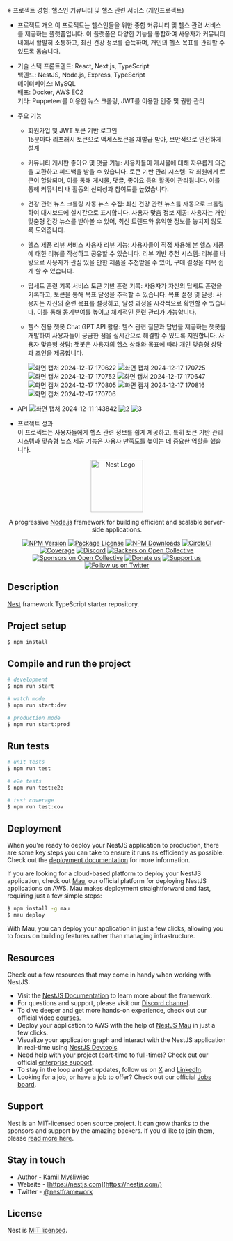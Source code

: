 ※ 프로젝트 경험: 헬스인 커뮤니티 및 헬스 관련 서비스 (개인프로젝트)
- 프로젝트 개요
  이 프로젝트는 헬스인들을 위한 종합 커뮤니티 및 헬스 관련 서비스를 제공하는 플랫폼입니다. 이 플랫폼은 다양한 기능을 통합하여 사용자가 커뮤니티 내에서 활발히 소통하고, 최신 건강 정보를 습득하며, 개인의 헬스 목표를
  관리할 수 있도록 돕습니다.<br>
- 기술 스택
  프론트엔드: React, Next.js, TypeScript<br>
  백엔드: NestJS, Node.js, Express, TypeScript<br>
  데이터베이스: MySQL<br>
  배포: Docker, AWS EC2<br>
  기타: Puppeteer를 이용한 뉴스 크롤링, JWT를 이용한 인증 및 권한 관리<br>
  
- 주요 기능
  - 회원가입 및 JWT 토큰 기반 로그인<br>
    15분마다 리프래시 토큰으로 액세스토큰을 재발급 받아, 보안적으로 안전하게 설계

  - 커뮤니티 게시판
    좋아요 및 댓글 기능: 사용자들이 게시물에 대해 자유롭게 의견을 교환하고 피드백을 받을 수 있습니다.
    토큰 기반 관리 시스템: 각 회원에게 토큰이 할당되며, 이를 통해 게시물, 댓글, 좋아요 등의 활동이 관리됩니다. 이를 통해 커뮤니티 내 활동의 신뢰성과 참여도를 높였습니다.<br>
   

  - 건강 관련 뉴스 크롤링
    자동 뉴스 수집: 최신 건강 관련 뉴스를 자동으로 크롤링하여 대시보드에 실시간으로 표시합니다.
    사용자 맞춤 정보 제공: 사용자는 개인 맞춤형 건강 뉴스를 받아볼 수 있어, 최신 트렌드와 유익한 정보를 놓치지 않도록 도와줍니다.<br>
    

  - 헬스 제품 리뷰 서비스
    사용자 리뷰 기능: 사용자들이 직접 사용해 본 헬스 제품에 대한 리뷰를 작성하고 공유할 수 있습니다.
    리뷰 기반 추천 시스템: 리뷰를 바탕으로 사용자가 관심 있을 만한 제품을 추천받을 수 있어, 구매 결정을 더욱 쉽게 할 수 있습니다.<br>


  - 탑세트 훈련 기록 서비스
    토큰 기반 훈련 기록: 사용자가 자신의 탑세트 훈련을 기록하고, 토큰을 통해 목표 달성을 추적할 수 있습니다.
    목표 설정 및 달성: 사용자는 자신의 훈련 목표를 설정하고, 달성 과정을 시각적으로 확인할 수 있습니다. 이를 통해 동기부여를 높이고 체계적인 훈련 관리가 가능합니다.<br>
 

  - 헬스 전용 챗봇
    Chat GPT API 활용: 헬스 관련 질문과 답변을 제공하는 챗봇을 개발하여 사용자들이 궁금한 점을 실시간으로 해결할 수 있도록 지원합니다.
    사용자 맞춤형 상담: 챗봇은 사용자의 헬스 상태와 목표에 따라 개인 맞춤형 상담과 조언을 제공합니다.<br>
    
    ![화면 캡처 2024-12-17 170622](https://github.com/user-attachments/assets/e8e9b3bf-48bc-4d22-8720-a02ce232363d)
    ![화면 캡처 2024-12-17 170725](https://github.com/user-attachments/assets/8c995798-8613-476a-b821-b6ef14eea4ed)
    ![화면 캡처 2024-12-17 170752](https://github.com/user-attachments/assets/1b10dbd0-a444-4c61-8ba9-a412e815c166)
    ![화면 캡처 2024-12-17 170647](https://github.com/user-attachments/assets/e7152346-f33c-4e69-8612-f25ee6715932)
    ![화면 캡처 2024-12-17 170805](https://github.com/user-attachments/assets/ee7f3b15-1c31-4579-a152-c3482fb2fa71)
    ![화면 캡처 2024-12-17 170816](https://github.com/user-attachments/assets/6289bc3e-a42e-4786-a31b-c7d082b2f127)
    ![화면 캡처 2024-12-17 170706](https://github.com/user-attachments/assets/79c1be27-ca68-4f93-85da-920e339db0eb)


 - API
   ![화면 캡처 2024-12-11 143842](https://github.com/user-attachments/assets/90a10ec5-f9fb-4b3d-9538-e7bf64b974ea)
   ![2](https://github.com/user-attachments/assets/f0364dca-5cc8-4b19-b73c-301a23cc9f46)
   ![3](https://github.com/user-attachments/assets/af76a0df-010a-4477-b2f7-5145a532d7d7)


   

 - 프로젝트 성과<br>
   이 프로젝트는 사용자들에게 헬스 관련 정보를 쉽게 제공하고, 특히 토큰 기반 관리 시스템과 맞춤형 뉴스 제공 기능은 사용자 만족도를 높이는 데 중요한 역할을 했습니다.


<p align="center">
  <a href="http://nestjs.com/" target="blank"><img src="https://nestjs.com/img/logo-small.svg" width="120" alt="Nest Logo" /></a>
</p>

[circleci-image]: https://img.shields.io/circleci/build/github/nestjs/nest/master?token=abc123def456
[circleci-url]: https://circleci.com/gh/nestjs/nest

  <p align="center">A progressive <a href="http://nodejs.org" target="_blank">Node.js</a> framework for building efficient and scalable server-side applications.</p>
    <p align="center">
<a href="https://www.npmjs.com/~nestjscore" target="_blank"><img src="https://img.shields.io/npm/v/@nestjs/core.svg" alt="NPM Version" /></a>
<a href="https://www.npmjs.com/~nestjscore" target="_blank"><img src="https://img.shields.io/npm/l/@nestjs/core.svg" alt="Package License" /></a>
<a href="https://www.npmjs.com/~nestjscore" target="_blank"><img src="https://img.shields.io/npm/dm/@nestjs/common.svg" alt="NPM Downloads" /></a>
<a href="https://circleci.com/gh/nestjs/nest" target="_blank"><img src="https://img.shields.io/circleci/build/github/nestjs/nest/master" alt="CircleCI" /></a>
<a href="https://coveralls.io/github/nestjs/nest?branch=master" target="_blank"><img src="https://coveralls.io/repos/github/nestjs/nest/badge.svg?branch=master#9" alt="Coverage" /></a>
<a href="https://discord.gg/G7Qnnhy" target="_blank"><img src="https://img.shields.io/badge/discord-online-brightgreen.svg" alt="Discord"/></a>
<a href="https://opencollective.com/nest#backer" target="_blank"><img src="https://opencollective.com/nest/backers/badge.svg" alt="Backers on Open Collective" /></a>
<a href="https://opencollective.com/nest#sponsor" target="_blank"><img src="https://opencollective.com/nest/sponsors/badge.svg" alt="Sponsors on Open Collective" /></a>
  <a href="https://paypal.me/kamilmysliwiec" target="_blank"><img src="https://img.shields.io/badge/Donate-PayPal-ff3f59.svg" alt="Donate us"/></a>
    <a href="https://opencollective.com/nest#sponsor"  target="_blank"><img src="https://img.shields.io/badge/Support%20us-Open%20Collective-41B883.svg" alt="Support us"></a>
  <a href="https://twitter.com/nestframework" target="_blank"><img src="https://img.shields.io/twitter/follow/nestframework.svg?style=social&label=Follow" alt="Follow us on Twitter"></a>
</p>
  <!--[![Backers on Open Collective](https://opencollective.com/nest/backers/badge.svg)](https://opencollective.com/nest#backer)
  [![Sponsors on Open Collective](https://opencollective.com/nest/sponsors/badge.svg)](https://opencollective.com/nest#sponsor)-->

## Description

[Nest](https://github.com/nestjs/nest) framework TypeScript starter repository.

## Project setup

```bash
$ npm install
```

## Compile and run the project

```bash
# development
$ npm run start

# watch mode
$ npm run start:dev

# production mode
$ npm run start:prod
```

## Run tests

```bash
# unit tests
$ npm run test

# e2e tests
$ npm run test:e2e

# test coverage
$ npm run test:cov
```

## Deployment

When you're ready to deploy your NestJS application to production, there are some key steps you can take to ensure it runs as efficiently as possible. Check out the [deployment documentation](https://docs.nestjs.com/deployment) for more information.

If you are looking for a cloud-based platform to deploy your NestJS application, check out [Mau](https://mau.nestjs.com), our official platform for deploying NestJS applications on AWS. Mau makes deployment straightforward and fast, requiring just a few simple steps:

```bash
$ npm install -g mau
$ mau deploy
```

With Mau, you can deploy your application in just a few clicks, allowing you to focus on building features rather than managing infrastructure.

## Resources

Check out a few resources that may come in handy when working with NestJS:

- Visit the [NestJS Documentation](https://docs.nestjs.com) to learn more about the framework.
- For questions and support, please visit our [Discord channel](https://discord.gg/G7Qnnhy).
- To dive deeper and get more hands-on experience, check out our official video [courses](https://courses.nestjs.com/).
- Deploy your application to AWS with the help of [NestJS Mau](https://mau.nestjs.com) in just a few clicks.
- Visualize your application graph and interact with the NestJS application in real-time using [NestJS Devtools](https://devtools.nestjs.com).
- Need help with your project (part-time to full-time)? Check out our official [enterprise support](https://enterprise.nestjs.com).
- To stay in the loop and get updates, follow us on [X](https://x.com/nestframework) and [LinkedIn](https://linkedin.com/company/nestjs).
- Looking for a job, or have a job to offer? Check out our official [Jobs board](https://jobs.nestjs.com).

## Support

Nest is an MIT-licensed open source project. It can grow thanks to the sponsors and support by the amazing backers. If you'd like to join them, please [read more here](https://docs.nestjs.com/support).

## Stay in touch

- Author - [Kamil Myśliwiec](https://twitter.com/kammysliwiec)
- Website - [https://nestjs.com](https://nestjs.com/)
- Twitter - [@nestframework](https://twitter.com/nestframework)

## License

Nest is [MIT licensed](https://github.com/nestjs/nest/blob/master/LICENSE).
